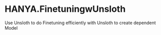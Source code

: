 # HANYA.FinetuningwUnsloth
Use Unsloth to do Finetuning efficiently with Unsloth to create dependent Model
